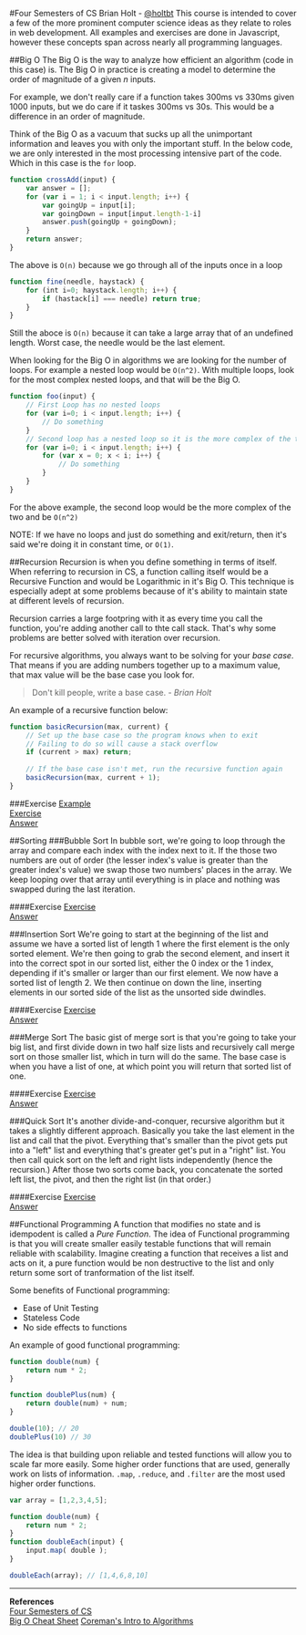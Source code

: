 #Four Semesters of CS
Brian Holt - [@holtbt](https://twitter.com/holtbt)
This course is intended to cover a few of the more prominent computer science ideas as they relate to roles in web development. All examples and exercises are done in Javascript, however these concepts span across nearly all programming languages.

##Big O
The Big O is the way to analyze how efficient an algorithm (code in this case) is. The Big O in practice is creating a model to determine the order of magnitude of a given _n_ inputs.

For example, we don't really care if a function takes 300ms vs 330ms given 1000 inputs, but we do care if it taskes 300ms vs 30s. This would be a difference in an order of magnitude. 

Think of the Big O as a vacuum that sucks up all the unimportant information and leaves you with only the important stuff. In the below code, we are only interested in the most processing intensive part of the code. Which in this case is the `for` loop. 

```javascript
function crossAdd(input) {
	var answer = [];
	for (var i = 1; i < input.length; i++) {
		var goingUp = input[i];
		var goingDown = input[input.length-1-i]
		answer.push(goingUp + goingDown);
	}
	return answer;
}
```

The above is `O(n)` because we go through all of the inputs once in a loop

```javascript
function fine(needle, haystack) {
	for (int i=0; haystack.length; i++) {
		if (hastack[i] === needle) return true;
	}
}
```

Still the aboce is `O(n)` because it can take a large array that of an undefined length. Worst case, the needle would be the last element.

When looking for the Big O in algorithms we are looking for the number of loops. For example a nested loop would be `O(n^2)`. With multiple loops, look for the most complex nested loops, and that will be the Big O.

```javascript
function foo(input) {
	// First Loop has no nested loops
	for (var i=0; i < input.length; i++) {
		// Do something
	}
	// Second loop has a nested loop so it is the more complex of the two
	for (var i=0; i < input.length; i++) {
		for (var x = 0; x < i; i++) {
			// Do something
		}
	}
}
```
For the above example, the second loop would be the more complex of the two and be `O(n^2)`

NOTE: If we have no loops and just do something and exit/return, then it's said we're doing it in constant time, or `O(1)`. 


##Recursion
Recursion is when you define something in terms of itself. When referring to recursion in CS, a function calling itself would be a Recursive Function and would be Logarithmic in it's Big O. This technique is especially adept at some problems because of it's ability to maintain state at different levels of recursion.  

Recursion carries a large footpring with it as every time you call the function, you're adding another call to thte call stack. That's why some problems are better solved with iteration over recursion.  

For recursive algorithms, you always want to be solving for your *base case*. That means if you are adding numbers together up to a maximum value, that max value will be the base case you look for.

> Don't kill people, write a base case. - _Brian Holt_

An example of a recursive function below:

```javascript
function basicRecursion(max, current) {
	// Set up the base case so the program knows when to exit
	// Failing to do so will cause a stack overflow
	if (current > max) return;
	
	// If the base case isn't met, run the recursive function again
	basicRecursion(max, current + 1);
}
```

###Exercise
[Example](http://codepen.io/btholt/pen/rxwEVQ?editors=001)  
[Exercise](http://codepen.io/btholt/pen/QyMjNa?editors=001)  
[Answer](http://codepen.io/btholt/pen/obwrOB?editors=001)  

##Sorting
###Bubble Sort
In bubble sort, we're going to loop through the array and compare each index with the index next to it. If the those two numbers are out of order (the lesser index's value is greater than the greater index's value) we swap those two numbers' places in the array. We keep looping over that array until everything is in place and nothing was swapped during the last iteration.

####Exercise
[Exercise](http://codepen.io/btholt/pen/PZKPjj?editors=001)  
[Answer](http://codepen.io/btholt/pen/KdYPqa?editors=001)

###Insertion Sort
We're going to start at the beginning of the list and assume we have a sorted list of length 1 where the first element is the only sorted element. We're then going to grab the second element, and insert it into the correct spot in our sorted list, either the 0 index or the 1 index, depending if it's smaller or larger than our first element. We now have a sorted list of length 2. We then continue on down the line, inserting elements in our sorted side of the list as the unsorted side dwindles.

####Exercise
[Exercise](http://codepen.io/btholt/pen/mVMMxj?editors=001)  
[Answer](http://codepen.io/btholt/pen/meYQPd?editors=001)
 
###Merge Sort
The basic gist of merge sort is that you're going to take your big list, and first divide down in two half size lists and recursively call merge sort on those smaller list, which in turn will do the same. The base case is when you have a list of one, at which point you will return that sorted list of one.

####Exercise
[Exercise](http://codepen.io/btholt/pen/PZKgQd?editors=001)  
[Answer](http://codepen.io/btholt/pen/rOEdKK?editors=001)

###Quick Sort
It's another divide-and-conquer, recursive algorithm but it takes a slightly different approach. Basically you take the last element in the list and call that the pivot. Everything that's smaller than the pivot gets put into a "left" list and everything that's greater get's put in a "right" list. You then call quick sort on the left and right lists independently (hence the recursion.) After those two sorts come back, you concatenate the sorted left list, the pivot, and then the right list (in that order.)

####Exercise
[Exercise](http://codepen.io/btholt/pen/pgWVQM?editors=001)  
[Answer](http://codepen.io/btholt/pen/bEoGxa?editors=001)

##Functional Programming
A function that modifies no state and is idempodent is called a _Pure Function_. The idea of Functional programming is that you will create smaller easily testable functions that will remain reliable with scalability. Imagine creating a function that receives a list and acts on it, a pure function would be non destructive to the list and only return some sort of tranformation of the list itself. 

Some benefits of Functional programming:

* Ease of Unit Testing
* Stateless Code
* No side effects to functions

An example of good functional programming:

```javascript
function double(num) {
	return num * 2;
}

function doublePlus(num) {
	return double(num) + num;
}

double(10); // 20
doublePlus(10) // 30
```

The idea is that building upon reliable and tested functions will allow you to scale far more easily. Some higher order functions that are used, generally work on lists of information. `.map`, `.reduce`, and `.filter` are the most used higher order functions.

```javascript
var array = [1,2,3,4,5];

function double(num) {
	return num * 2;
}
function doubleEach(input) {
	input.map( double );
}

doubleEach(array); // [1,4,6,8,10]
```


---
**References**  
[Four Semesters of CS](http://btholt.github.io/four-semesters-of-cs/)  
[Big O Cheat Sheet](http://bigocheatsheet.com/)
[Coreman's Intro to Algorithms](https://mitpress.mit.edu/books/introduction-algorithms)